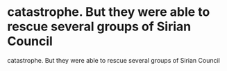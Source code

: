# catastrophe. But they were able to rescue several groups of Sirian Council

catastrophe. But they were able to rescue several groups of Sirian Council